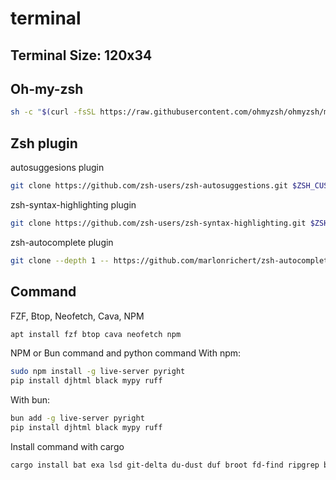 # terminal
## Terminal Size: 120x34

## Oh-my-zsh

```bash
sh -c "$(curl -fsSL https://raw.githubusercontent.com/ohmyzsh/ohmyzsh/master/tools/install.sh)"

```

## Zsh plugin

autosuggesions plugin

```bash
git clone https://github.com/zsh-users/zsh-autosuggestions.git $ZSH_CUSTOM/plugins/zsh-autosuggestions
```

zsh-syntax-highlighting plugin

```bash
git clone https://github.com/zsh-users/zsh-syntax-highlighting.git $ZSH_CUSTOM/plugins/zsh-syntax-highlighting
```

zsh-autocomplete plugin

```bash
git clone --depth 1 -- https://github.com/marlonrichert/zsh-autocomplete.git $ZSH_CUSTOM/plugins/zsh-autocomplete
```

## Command
FZF, Btop, Neofetch, Cava, NPM

```bash
apt install fzf btop cava neofetch npm
```

NPM or Bun command and python command
With npm:

```bash
sudo npm install -g live-server pyright
pip install djhtml black mypy ruff
```

With bun:

```bash
bun add -g live-server pyright
pip install djhtml black mypy ruff
```

Install command with cargo

```bash
cargo install bat exa lsd git-delta du-dust duf broot fd-find ripgrep bottom gping zoxide
```
